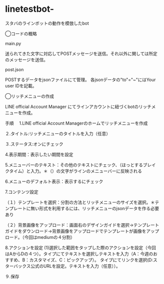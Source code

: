 # linetestbot-
スタバのラインボットの動作を模倣したbot

◯コードの概略

main.py

送られてきた文字に対応してPOSTメッセージを送信。それ以外に関しては所定のメッセージを送信。

post.json

POSTするデータをjsonファイルにて管理。
各jsonデータの"to"="~"にはYour user IDを記載。

◯リッチメニューの作成

LINE official Account Manager にてラインアカウントに紐づくbotのリッチメニューを作成。

手順　
1.LINE official Account Managerのホームでリッチメニューを作成

２.タイトル:リッチメニューのタイトルを入力（任意）

３.ステータス:オンにチェック

4.表示期間：表示したい期間を設定

5.メニューバーのテキスト：その他のテキストにチェック、（ほっとするブレイクタイム）と入力。＊（）の文字がラインのメニューバーに反映される

6.メニューのデフォルト表示：表示するにチェック

7.コンテンツ設定

（１）テンプレートを選択：分割の方法とリッチメニューのサイズを選択。＊テンプレートに無い形式を利用するには、リッチメニューのjsonデータを作る必要あり

（２）背景画像をアップロード：画面右のデザインガイドを選択→テンプレートガイドをダウンロード→背景画像をアップロードでテンプレートが画像をアップロード。（今回はmediumの４分割）

8.アクションを設定
(1)選択した範囲をタップした際のアクションを設定（今回はAからDの４つ）。タイプにてテキストを選択しテキストを入力（A：今週のおすすめ、B：カスタマイズ、C：ピックアップ）。
タイプにてリンクを選択(D:スターバックス公式のURLを設定。テキストを入力（任意））。

９.保存

